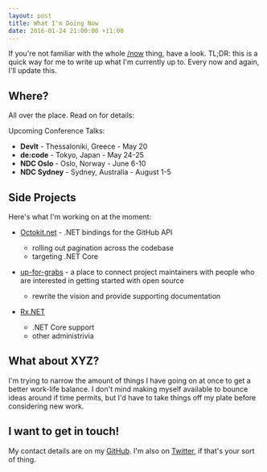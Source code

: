 ```yaml
---
layout: post
title: What I'm Doing Now
date: 2016-01-24 21:00:00 +11:00
---
```


If you're not familiar with the whole [/now](http://nownownow.com/) thing,
have a look. TL;DR: this is a quick way for me to write up what I'm currently
up to. Every now and again, I'll update this.

## Where?

All over the place. Read on for details:

Upcoming Conference Talks:

 - **DevIt** - Thessaloniki, Greece - May 20
 - **de:code** - Tokyo, Japan - May 24-25
 - **NDC Oslo** - Oslo, Norway - June 6-10
 - **NDC Sydney** - Sydney, Australia - August 1-5

## Side Projects

Here's what I'm working on at the moment:

 - [Octokit.net](https://github.com/octokit/octokit.net) - .NET bindings for the GitHub API
    - rolling out pagination across the codebase
    - targeting .NET Core

 - [up-for-grabs](http://up-for-grabs.net) - a place to connect project maintainers with people who are interested in getting started with open source
    - rewrite the vision and provide supporting documentation

 - [Rx.NET](https://github.com/reactive-extensions/rx.net/)
    - .NET Core support
    - other administrivia

## What about XYZ?

I'm trying to narrow the amount of things I have going on at once to get a
better work-life balance. I don't mind making myself available to bounce ideas
around if time permits, but I'd have to take things off my plate before
considering new work.

## I want to get in touch!

My contact details are on my [GitHub](https://github.com/shiftkey/). I'm also on [Twitter](https://twitter.com/shiftkey), if that's your sort of thing.
